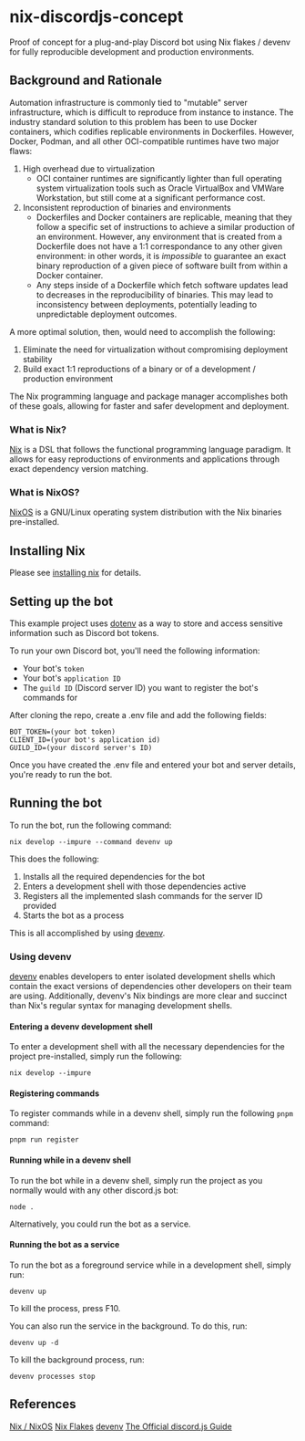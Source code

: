 # nix-discordjs-concept

Proof of concept for a plug-and-play Discord bot using Nix flakes / devenv for fully reproducible development and production environments.

## Background and Rationale

Automation infrastructure is commonly tied to "mutable" server infrastructure, which is difficult to reproduce from instance to instance.
The industry standard solution to this problem has been to use Docker containers, which codifies replicable environments in Dockerfiles. However, 
Docker, Podman, and all other OCI-compatible runtimes have two major flaws:

1. High overhead due to virtualization
    - OCI container runtimes are significantly lighter than full operating system virtualization tools such as Oracle VirtualBox and VMWare Workstation, but still come at a significant performance cost.
2. Inconsistent reproduction of binaries and environments
    - Dockerfiles and Docker containers are replicable, meaning that they follow a specific set of instructions to achieve a similar production of an environment. 
    However, any environment that is created from a Dockerfile does not have a 1:1 correspondance to any other given environment: in other words, it is *impossible* to
    guarantee an exact binary reproduction of a given piece of software built from within a Docker container. 
    - Any steps inside of a Dockerfile which fetch software updates lead to decreases in the reproducibility of binaries. This may lead to inconsistency between deployments, potentially leading to unpredictable deployment outcomes.

A more optimal solution, then, would need to accomplish the following:

1. Eliminate the need for virtualization without compromising deployment stability
2. Build exact 1:1 reproductions of a binary or of a development / production environment

The Nix programming language and package manager accomplishes both of these goals, allowing for faster and safer development and deployment.

### What is Nix?

[Nix](https://nixos.org) is a DSL that follows the functional programming language paradigm. It allows for easy reproductions of environments and applications through exact dependency version matching.

### What is NixOS?

[NixOS](https://nixos.org) is a GNU/Linux operating system distribution with the Nix binaries pre-installed. 

## Installing Nix
Please see [installing nix](INSTALLING-NIX.md) for details.

## Setting up the bot

This example project uses [dotenv](https://www.npmjs.com/package/dotenv) as a way to store and access sensitive information such as Discord bot tokens.

To run your own Discord bot, you'll need the following information:

- Your bot's `token`
- Your bot's `application ID`
- The `guild ID` (Discord server ID) you want to register the bot's commands for

After cloning the repo, create a .env file and add the following fields:

```
BOT_TOKEN=(your bot token)
CLIENT_ID=(your bot's application id)
GUILD_ID=(your discord server's ID)
```

Once you have created the .env file and entered your bot and server details, you're ready to run the bot.

## Running the bot

To run the bot, run the following command:

```
nix develop --impure --command devenv up
```

This does the following:

1. Installs all the required dependencies for the bot
2. Enters a development shell with those dependencies active
3. Registers all the implemented slash commands for the server ID provided
4. Starts the bot as a process

This is all accomplished by using [devenv](https://devenv.sh).

### Using devenv

[devenv](https://devenv.sh) enables developers to enter isolated development shells which contain the exact versions of dependencies other developers on their team are using.
Additionally, devenv's Nix bindings are more clear and succinct than Nix's regular syntax for managing development shells.

#### Entering a devenv development shell 

To enter a development shell with all the necessary dependencies for the project pre-installed, simply run the following:

```
nix develop --impure
```

#### Registering commands

To register commands while in a devenv shell, simply run the following `pnpm` command:

```
pnpm run register
```

#### Running while in a devenv shell

To run the bot while in a devenv shell, simply run the project as you normally would with any other discord.js bot:

```
node .
```

Alternatively, you could run the bot as a service.

#### Running the bot as a service

To run the bot as a foreground service while in a development shell, simply run:

```
devenv up
```

To kill the process, press F10.

You can also run the service in the background. To do this, run:

```
devenv up -d
```

To kill the background process, run:

```
devenv processes stop
```

## References
[Nix / NixOS](https://nixos.org/)
[Nix Flakes](https://nixos.wiki/wiki/Flakes)
[devenv](https://devenv.sh/)
[The Official discord.js Guide](https://discordjs.guide)
